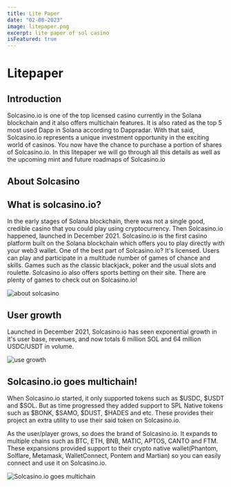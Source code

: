 ```yaml
---
title: Lite Paper
date: "02-08-2023"
image: litepaper.png
excerpt: lite paper of sol casino
isFeatured: true
---
```


# Litepaper

## Introduction

Solcasino.io is one of the top licensed casino currently in the Solana blockchain and it also offers multichain features. It is also rated as the top 5 most used Dapp in Solana according to Dappradar. With that said, Solcasino.io represents a unique investment opportunity in the exciting world of casinos. You now have the chance to purchase a portion of shares of Solcasino.io.
In this litepaper we will go through all this details as well as the upcoming mint and future roadmaps of Solcasino.io

## About Solcasino

## What is solcasino.io?

In the early stages of Solana blockchain, there was not a single good, credible casino that you could play using cryptocurrency. Then Solcasino.io happened, launched in December 2021. Solcasino.io is the first casino platform built on the Solana blockchain which offers you to play directly with your web3 wallet. One of the best part of Solcasino.io? It's licensed.
Users can play and participate in a multitude number of games of chance and skills. Games such as the classic blackjack, poker and the usual slots and roulette. Solcasino.io also offers sports betting on their site. There are plenty of games to check out on Solcasino.io!

![about solcasino](<https://3658140313-files.gitbook.io/~/files/v0/b/gitbook-x-prod.appspot.com/o/spaces%2FzW0aZDKasmrivieGiujm%2Fuploads%2FHU6ePr4r44rsvKXOneCY%2Fimage%20(2).png?alt=media&token=9aeba882-6b25-4008-af99-8ec55a52f265>)

## User growth

Launched in December 2021, Solcasino.io has seen exponential growth in it's user base, revenues, and now totals 6 million SOL and 64 million USDC/USDT in volume.

![use growth](<https://3658140313-files.gitbook.io/~/files/v0/b/gitbook-x-prod.appspot.com/o/spaces%2FzW0aZDKasmrivieGiujm%2Fuploads%2FH6odReiQs1GgJT1JoH1b%2Fimage%20(3).png?alt=media&token=a858ca9c-c1ff-44f6-be24-a3b36f83fc1b>)

## Solcasino.io goes multichain!

When Solcasino.io started, it only supported tokens such as $USDC, $USDT and $SOL. But as time progressed they added support to SPL Native tokens such as $BONK, $SAMO, $DUST, $HADES and etc. These provides their project an extra utility to use their said token on Solcasino.io.

As the user/player grows, so does the brand of Solcasino.io. It expands to multiple chains such as BTC, ETH, BNB, MATIC, APTOS, CANTO and FTM. These expansions provided support to their crypto native wallet(Phantom, Solflare, Metamask, WalletConnect, Pontem and Martian) so you can easily connect and use it on Solcasino.io.

![Solcasino.io goes multichain](<https://3658140313-files.gitbook.io/~/files/v0/b/gitbook-x-prod.appspot.com/o/spaces%2FzW0aZDKasmrivieGiujm%2Fuploads%2FD0XTstZyzzAuuZ36HCCN%2Fimage%20(1).png?alt=media&token=732ba3e7-fa8f-4b2b-b44c-86516b8b04f4>)
